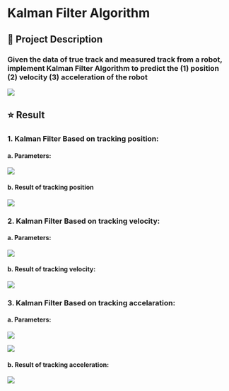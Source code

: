 # Kalman Filter Algorithm
## :mag_right: Project Description

### Given the data of true track and measured track from a robot, implement Kalman Filter Algorithm to predict the (1) position (2) velocity (3) acceleration of the robot

![](https://i.imgur.com/VSL070F.png)


## :star: Result
### 1. Kalman Filter Based on tracking position:
#### a. Parameters:
![](https://i.imgur.com/GDJaNl6.png)


#### b. Result of tracking position
![](https://i.imgur.com/Z7sWBz1.png)



### 2. Kalman Filter Based on tracking velocity:
#### a. Parameters:
![](https://i.imgur.com/654buCw.png)



#### b. Result of tracking velocity:
![](https://i.imgur.com/6JqAPBH.png)


### 3. Kalman Filter Based on tracking accelaration:
#### a. Parameters:
![](https://i.imgur.com/Wbp9Hkn.png)

![](https://i.imgur.com/if6qJFH.png)



#### b. Result of tracking acceleration:
![](https://i.imgur.com/6moGDCm.png)


